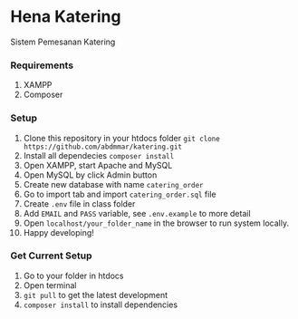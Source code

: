 # Hena Katering

Sistem Pemesanan Katering

### Requirements

1. XAMPP
2. Composer

### Setup

1. Clone this repository in your htdocs folder
   `git clone https://github.com/abdmmar/katering.git`
2. Install all dependecies
   `composer install`
3. Open XAMPP, start Apache and MySQL
4. Open MySQL by click Admin button
5. Create new database with name `catering_order`
6. Go to import tab and import `catering_order.sql` file
7. Create `.env` file in class folder
8. Add `EMAIL` and `PASS` variable, see `.env.example` to more detail
9. Open `localhost/your_folder_name` in the browser to run system locally.
10. Happy developing!

### Get Current Setup

1. Go to your folder in htdocs
2. Open terminal
3. `git pull` to get the latest development
4. `composer install` to install dependencies
